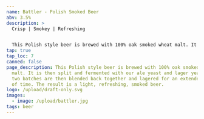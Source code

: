 ```yaml
---
name: Battler - Polish Smoked Beer
abv: 3.5%
description: >
  Crisp | Smokey | Refreshing 


  This Polish style beer is brewed with 100% oak smoked wheat malt. It is then split and fermented with our ale yeast and lager yeast. The two batches are then blended back together and lagered for an extended period of time. The result is a light, refreshing, smoked beer.
tap: true
tap_loc: 7
canned: false
page_description: This Polish style beer is brewed with 100% oak smoked wheat
  malt. It is then split and fermented with our ale yeast and lager yeast. The
  two batches are then blended back together and lagered for an extended period
  of time. The result is a light, refreshing, smoked beer.
logo: /upload/draft-only.svg
images:
  - image: /upload/battler.jpg
tags: beer
---
```

